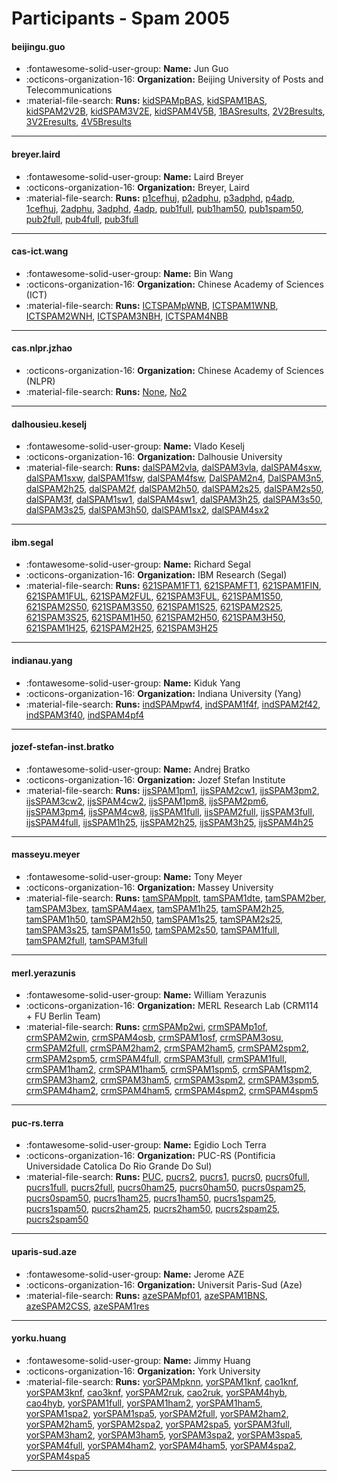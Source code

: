 # Participants - Spam 2005 

#### beijingu.guo
 - :fontawesome-solid-user-group: **Name:** Jun Guo
 - :octicons-organization-16: **Organization:** Beijing University of Posts and Telecommunications
 - :material-file-search: **Runs:** [kidSPAMpBAS](./runs.md#kidspampbas), [kidSPAM1BAS](./runs.md#kidspam1bas), [kidSPAM2V2B](./runs.md#kidspam2v2b), [kidSPAM3V2E](./runs.md#kidspam3v2e), [kidSPAM4V5B](./runs.md#kidspam4v5b), [1BASresults](./runs.md#1basresults), [2V2Bresults](./runs.md#2v2bresults), [3V2Eresults](./runs.md#3v2eresults), [4V5Bresults](./runs.md#4v5bresults) 

---
#### breyer.laird
 - :fontawesome-solid-user-group: **Name:** Laird Breyer
 - :octicons-organization-16: **Organization:** Breyer, Laird
 - :material-file-search: **Runs:** [p1cefhuj](./runs.md#p1cefhuj), [p2adphu](./runs.md#p2adphu), [p3adphd](./runs.md#p3adphd), [p4adp](./runs.md#p4adp), [1cefhuj](./runs.md#1cefhuj), [2adphu](./runs.md#2adphu), [3adphd](./runs.md#3adphd), [4adp](./runs.md#4adp), [pub1full](./runs.md#pub1full), [pub1ham50](./runs.md#pub1ham50), [pub1spam50](./runs.md#pub1spam50), [pub2full](./runs.md#pub2full), [pub4full](./runs.md#pub4full), [pub3full](./runs.md#pub3full) 

---
#### cas-ict.wang
 - :fontawesome-solid-user-group: **Name:** Bin Wang
 - :octicons-organization-16: **Organization:** Chinese Academy of Sciences (ICT)
 - :material-file-search: **Runs:** [ICTSPAMpWNB](./runs.md#ictspampwnb), [ICTSPAM1WNB](./runs.md#ictspam1wnb), [ICTSPAM2WNH](./runs.md#ictspam2wnh), [ICTSPAM3NBH](./runs.md#ictspam3nbh), [ICTSPAM4NBB](./runs.md#ictspam4nbb) 

---
#### cas.nlpr.jzhao
 - :octicons-organization-16: **Organization:** Chinese Academy of Sciences (NLPR)
 - :material-file-search: **Runs:** [None](./runs.md#none), [No2](./runs.md#no2) 

---
#### dalhousieu.keselj
 - :fontawesome-solid-user-group: **Name:** Vlado Keselj
 - :octicons-organization-16: **Organization:** Dalhousie University
 - :material-file-search: **Runs:** [dalSPAM2vla](./runs.md#dalspam2vla), [dalSPAM3vla](./runs.md#dalspam3vla), [dalSPAM4sxw](./runs.md#dalspam4sxw), [dalSPAM1sxw](./runs.md#dalspam1sxw), [dalSPAM1fsw](./runs.md#dalspam1fsw), [dalSPAM4fsw](./runs.md#dalspam4fsw), [DalSPAM2n4](./runs.md#dalspam2n4), [DalSPAM3n5](./runs.md#dalspam3n5), [dalSPAM2h25](./runs.md#dalspam2h25), [dalSPAM2f](./runs.md#dalspam2f), [dalSPAM2h50](./runs.md#dalspam2h50), [dalSPAM2s25](./runs.md#dalspam2s25), [dalSPAM2s50](./runs.md#dalspam2s50), [dalSPAM3f](./runs.md#dalspam3f), [dalSPAM1sw1](./runs.md#dalspam1sw1), [dalSPAM4sw1](./runs.md#dalspam4sw1), [dalSPAM3h25](./runs.md#dalspam3h25), [dalSPAM3s50](./runs.md#dalspam3s50), [dalSPAM3s25](./runs.md#dalspam3s25), [dalSPAM3h50](./runs.md#dalspam3h50), [dalSPAM1sx2](./runs.md#dalspam1sx2), [dalSPAM4sx2](./runs.md#dalspam4sx2) 

---
#### ibm.segal
 - :fontawesome-solid-user-group: **Name:** Richard Segal
 - :octicons-organization-16: **Organization:** IBM Research (Segal)
 - :material-file-search: **Runs:** [621SPAM1FT1](./runs.md#621spam1ft1), [621SPAMFT1](./runs.md#621spamft1), [621SPAM1FIN](./runs.md#621spam1fin), [621SPAM1FUL](./runs.md#621spam1ful), [621SPAM2FUL](./runs.md#621spam2ful), [621SPAM3FUL](./runs.md#621spam3ful), [621SPAM1S50](./runs.md#621spam1s50), [621SPAM2S50](./runs.md#621spam2s50), [621SPAM3S50](./runs.md#621spam3s50), [621SPAM1S25](./runs.md#621spam1s25), [621SPAM2S25](./runs.md#621spam2s25), [621SPAM3S25](./runs.md#621spam3s25), [621SPAM1H50](./runs.md#621spam1h50), [621SPAM2H50](./runs.md#621spam2h50), [621SPAM3H50](./runs.md#621spam3h50), [621SPAM1H25](./runs.md#621spam1h25), [621SPAM2H25](./runs.md#621spam2h25), [621SPAM3H25](./runs.md#621spam3h25) 

---
#### indianau.yang
 - :fontawesome-solid-user-group: **Name:** Kiduk Yang
 - :octicons-organization-16: **Organization:** Indiana University (Yang)
 - :material-file-search: **Runs:** [indSPAMpwf4](./runs.md#indspampwf4), [indSPAM1f4f](./runs.md#indspam1f4f), [indSPAM2f42](./runs.md#indspam2f42), [indSPAM3f40](./runs.md#indspam3f40), [indSPAM4pf4](./runs.md#indspam4pf4) 

---
#### jozef-stefan-inst.bratko
 - :fontawesome-solid-user-group: **Name:** Andrej Bratko
 - :octicons-organization-16: **Organization:** Jozef Stefan Institute
 - :material-file-search: **Runs:** [ijsSPAM1pm1](./runs.md#ijsspam1pm1), [ijsSPAM2cw1](./runs.md#ijsspam2cw1), [ijsSPAM3pm2](./runs.md#ijsspam3pm2), [ijsSPAM3cw2](./runs.md#ijsspam3cw2), [ijsSPAM4cw2](./runs.md#ijsspam4cw2), [ijsSPAM1pm8](./runs.md#ijsspam1pm8), [ijsSPAM2pm6](./runs.md#ijsspam2pm6), [ijsSPAM3pm4](./runs.md#ijsspam3pm4), [ijsSPAM4cw8](./runs.md#ijsspam4cw8), [ijsSPAM1full](./runs.md#ijsspam1full), [ijsSPAM2full](./runs.md#ijsspam2full), [ijsSPAM3full](./runs.md#ijsspam3full), [ijsSPAM4full](./runs.md#ijsspam4full), [ijsSPAM1h25](./runs.md#ijsspam1h25), [ijsSPAM2h25](./runs.md#ijsspam2h25), [ijsSPAM3h25](./runs.md#ijsspam3h25), [ijsSPAM4h25](./runs.md#ijsspam4h25) 

---
#### masseyu.meyer
 - :fontawesome-solid-user-group: **Name:** Tony Meyer
 - :octicons-organization-16: **Organization:** Massey University
 - :material-file-search: **Runs:** [tamSPAMpplt](./runs.md#tamspampplt), [tamSPAM1dte](./runs.md#tamspam1dte), [tamSPAM2ber](./runs.md#tamspam2ber), [tamSPAM3bex](./runs.md#tamspam3bex), [tamSPAM4aex](./runs.md#tamspam4aex), [tamSPAM1h25](./runs.md#tamspam1h25), [tamSPAM2h25](./runs.md#tamspam2h25), [tamSPAM1h50](./runs.md#tamspam1h50), [tamSPAM2h50](./runs.md#tamspam2h50), [tamSPAM1s25](./runs.md#tamspam1s25), [tamSPAM2s25](./runs.md#tamspam2s25), [tamSPAM3s25](./runs.md#tamspam3s25), [tamSPAM1s50](./runs.md#tamspam1s50), [tamSPAM2s50](./runs.md#tamspam2s50), [tamSPAM1full](./runs.md#tamspam1full), [tamSPAM2full](./runs.md#tamspam2full), [tamSPAM3full](./runs.md#tamspam3full) 

---
#### merl.yerazunis
 - :fontawesome-solid-user-group: **Name:** William Yerazunis
 - :octicons-organization-16: **Organization:** MERL Research Lab (CRM114 + FU Berlin Team)
 - :material-file-search: **Runs:** [crmSPAMp2wi](./runs.md#crmspamp2wi), [crmSPAMp1of](./runs.md#crmspamp1of), [crmSPAM2win](./runs.md#crmspam2win), [crmSPAM4osb](./runs.md#crmspam4osb), [crmSPAM1osf](./runs.md#crmspam1osf), [crmSPAM3osu](./runs.md#crmspam3osu), [crmSPAM2full](./runs.md#crmspam2full), [crmSPAM2ham2](./runs.md#crmspam2ham2), [crmSPAM2ham5](./runs.md#crmspam2ham5), [crmSPAM2spm2](./runs.md#crmspam2spm2), [crmSPAM2spm5](./runs.md#crmspam2spm5), [crmSPAM4full](./runs.md#crmspam4full), [crmSPAM3full](./runs.md#crmspam3full), [crmSPAM1full](./runs.md#crmspam1full), [crmSPAM1ham2](./runs.md#crmspam1ham2), [crmSPAM1ham5](./runs.md#crmspam1ham5), [crmSPAM1spm5](./runs.md#crmspam1spm5), [crmSPAM1spm2](./runs.md#crmspam1spm2), [crmSPAM3ham2](./runs.md#crmspam3ham2), [crmSPAM3ham5](./runs.md#crmspam3ham5), [crmSPAM3spm2](./runs.md#crmspam3spm2), [crmSPAM3spm5](./runs.md#crmspam3spm5), [crmSPAM4ham2](./runs.md#crmspam4ham2), [crmSPAM4ham5](./runs.md#crmspam4ham5), [crmSPAM4spm2](./runs.md#crmspam4spm2), [crmSPAM4spm5](./runs.md#crmspam4spm5) 

---
#### puc-rs.terra
 - :fontawesome-solid-user-group: **Name:** Egidio Loch Terra
 - :octicons-organization-16: **Organization:** PUC-RS (Pontificia Universidade Catolica Do Rio Grande Do Sul)
 - :material-file-search: **Runs:** [PUC](./runs.md#puc), [pucrs2](./runs.md#pucrs2), [pucrs1](./runs.md#pucrs1), [pucrs0](./runs.md#pucrs0), [pucrs0full](./runs.md#pucrs0full), [pucrs1full](./runs.md#pucrs1full), [pucrs2full](./runs.md#pucrs2full), [pucrs0ham25](./runs.md#pucrs0ham25), [pucrs0ham50](./runs.md#pucrs0ham50), [pucrs0spam25](./runs.md#pucrs0spam25), [pucrs0spam50](./runs.md#pucrs0spam50), [pucrs1ham25](./runs.md#pucrs1ham25), [pucrs1ham50](./runs.md#pucrs1ham50), [pucrs1spam25](./runs.md#pucrs1spam25), [pucrs1spam50](./runs.md#pucrs1spam50), [pucrs2ham25](./runs.md#pucrs2ham25), [pucrs2ham50](./runs.md#pucrs2ham50), [pucrs2spam25](./runs.md#pucrs2spam25), [pucrs2spam50](./runs.md#pucrs2spam50) 

---
#### uparis-sud.aze
 - :fontawesome-solid-user-group: **Name:** Jerome AZE
 - :octicons-organization-16: **Organization:** Universit Paris-Sud (Aze)
 - :material-file-search: **Runs:** [azeSPAMpf01](./runs.md#azespampf01), [azeSPAM1BNS](./runs.md#azespam1bns), [azeSPAM2CSS](./runs.md#azespam2css), [azeSPAM1res](./runs.md#azespam1res) 

---
#### yorku.huang
 - :fontawesome-solid-user-group: **Name:** Jimmy Huang
 - :octicons-organization-16: **Organization:** York University
 - :material-file-search: **Runs:** [yorSPAMpknn](./runs.md#yorspampknn), [yorSPAM1knf](./runs.md#yorspam1knf), [cao1knf](./runs.md#cao1knf), [yorSPAM3knf](./runs.md#yorspam3knf), [cao3knf](./runs.md#cao3knf), [yorSPAM2ruk](./runs.md#yorspam2ruk), [cao2ruk](./runs.md#cao2ruk), [yorSPAM4hyb](./runs.md#yorspam4hyb), [cao4hyb](./runs.md#cao4hyb), [yorSPAM1full](./runs.md#yorspam1full), [yorSPAM1ham2](./runs.md#yorspam1ham2), [yorSPAM1ham5](./runs.md#yorspam1ham5), [yorSPAM1spa2](./runs.md#yorspam1spa2), [yorSPAM1spa5](./runs.md#yorspam1spa5), [yorSPAM2full](./runs.md#yorspam2full), [yorSPAM2ham2](./runs.md#yorspam2ham2), [yorSPAM2ham5](./runs.md#yorspam2ham5), [yorSPAM2spa2](./runs.md#yorspam2spa2), [yorSPAM2spa5](./runs.md#yorspam2spa5), [yorSPAM3full](./runs.md#yorspam3full), [yorSPAM3ham2](./runs.md#yorspam3ham2), [yorSPAM3ham5](./runs.md#yorspam3ham5), [yorSPAM3spa2](./runs.md#yorspam3spa2), [yorSPAM3spa5](./runs.md#yorspam3spa5), [yorSPAM4full](./runs.md#yorspam4full), [yorSPAM4ham2](./runs.md#yorspam4ham2), [yorSPAM4ham5](./runs.md#yorspam4ham5), [yorSPAM4spa2](./runs.md#yorspam4spa2), [yorSPAM4spa5](./runs.md#yorspam4spa5) 

---
